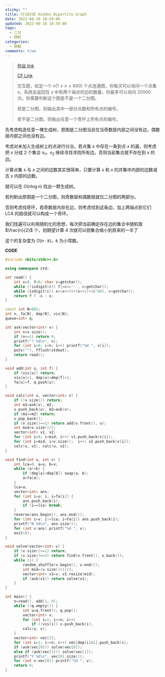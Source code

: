 ```yaml
---
sticky: ""
title: CF1033E Hidden Bipartite Graph
date: 2022-08-18 18:59:08
updated: 2022-08-18 18:59:08
tags:
  - 二分
  - 随机
categories:
  - 题解
comments: true
---
```

> [你谷 link](https://www.luogu.com.cn/problem/CF1033E)
> 
> [CF Link](https://codeforces.com/problemset/problem/1033/E)
> 
> 交互题，给定一个 $n(1\le n\le 600)$ 个点连通图，你每次可以询问一个点集 $s$，系统会返回在 $s$ 中有两个端点的边的数量。你最多可以询问 $20000$ 次。你需要判断这个图是不是一个二分图。
> 
> 若是二分图，则输出其中一部分点数和所有点的编号。
> 
> 若不是二分图，则输出任意一个奇环上所有点的编号。

先考虑构造任意一棵生成树，原图是二分图当且仅当奇数层内部之间没有边，偶数层内部之间也没有边。

考虑对未加入生成树上的点进行分治，若点集 $s$ 中存在一条到点 $x$ 的遍，则考虑把 $s$ 分成 $2$ 个集合 $s_1$，$s_2$ 继续寻找寻找所有边，否则当前集合就不存在到 $x$ 的边。

计算点集 $s$ 与 $x$ 之间的边数其实很简单，只要计算 $s$ 和 $x$ 的并集中内部的边数减去 $s$ 内部的边数。

就可以在 $O(n\log n)$ 找出一颗生成树。

若判断出原图是一个二分图，则奇数层和偶数层就位二分图的两部分。

否则考虑找奇环，若奇数层内存在边，则考虑找到这条边，加上两端点到它们 LCA 的路径就可以构成一个奇环。

我们找遍可以利用随机化的思想，每次把当前确定存在边的集合中随机取 $\frac{n}{2}$ 个，则期望计算 $4$ 次就可以把集合缩小到原来的一半了

这个的复杂度为 $O(n\cdot k)$，$k$ 为小常数。

**CODE**

```cpp
#include <bits/stdc++.h>

using namespace std;

int read() {
    int x=0, f=0; char c=getchar();
    while (!isdigit(c)) f|=c=='-', c=getchar();
    while (isdigit(c)) x=(x<<3)+(x<<1)+(c^48), c=getchar();
    return f ? -x : x;
}

const int N=605;
int n, fa[N], dep[N], vis[N];
queue<int> q;

int ask(vector<int> v) {
    int n=v.size();
    if (n<=1) return 0;
    printf("? %d\n", n);
    for (int i=0; i<n; i++) printf("%d ", v[i]);
    puts(""), fflush(stdout);
    return read();
}

void add(int u, int f) {
    if (vis[u]) return;
    vis[u]=1, dep[u]=dep[f]+1;
    fa[u]=f, q.push(u);
}

void calc(int u, vector<int> v) {
    if (!v.size()) return;
    int m1=ask(v), m2;
    v.push_back(u), m2=ask(v);
    if (m1==m2) return;
    v.pop_back();
    if (v.size()==1) return add(v.front(), u);
    int mid=v.size()/2;
    vector<int> v1, v2;
    for (int i=0; i<mid; i++) v1.push_back(v[i]);
    for (int i=mid; i<v.size();  i++) v2.push_back(v[i]);
    calc(u, v1), calc(u, v2);
}

void find(int u, int v) {
    int lca=0, a=u, b=v;
    while (a!=b) {
        if (dep[a]<dep[b]) swap(a, b);
        a=fa[a];
    }
    lca=a;
    vector<int> ans;
    for (int i=u; i; i=fa[i]) {
        ans.push_back(i);
        if (i==lca) break;
    }
    reverse(ans.begin(), ans.end());
    for (int i=v; i!=lca; i=fa[i]) ans.push_back(i);
    printf("N %d\n", ans.size());
    for (int v:ans) printf("%d ", v);
    exit(0);
}

void solve(vector<int> v) {
    if (v.size()<=1) return;
    if (v.size()==2) return find(v.front(), v.back());
    while (1) {
        random_shuffle(v.begin(), v.end());
        int mid=(v.size()+1)/2;
        vector<int> v1=v; v1.resize(mid);
        if (ask(v1)) return solve(v1);
    }
}

int main() {
    n=read(), add(1, 0);
    while (!q.empty()) {
        int u=q.front(); q.pop();
        vector<int> v;
        for (int i=1; i<=n; i++)
            if (!vis[i]) v.push_back(i);
        calc(u, v);
    }
    vector<int> vec[2];
    for (int i=1; i<=n; i++) vec[dep[i]&1].push_back(i);
    if (ask(vec[0])) solve(vec[0]);
    else if (ask(vec[1])) solve(vec[1]);
    printf("Y %d\n", vec[0].size());
    for (int v:vec[0]) printf("%d ", v);
    return 0;
}
```